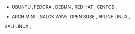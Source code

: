 - UBUNTU  ,      FEDORA  ,      DEBIAN    ,  RED HAT      , CENTOS ,

- ARCH MINT   , SALCK WAVE,   OPEN SUSE   , APLINE LINUX ,

KALI LINUX ,